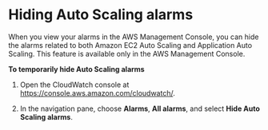 # Hiding Auto Scaling alarms<a name="hide-autoscaling-alarms"></a>

When you view your alarms in the AWS Management Console, you can hide the alarms related to both Amazon EC2 Auto Scaling and Application Auto Scaling\. This feature is available only in the AWS Management Console\.

**To temporarily hide Auto Scaling alarms**

1. Open the CloudWatch console at [https://console\.aws\.amazon\.com/cloudwatch/](https://console.aws.amazon.com/cloudwatch/)\.

1. In the navigation pane, choose **Alarms**, **All alarms**, and select **Hide Auto Scaling alarms**\.